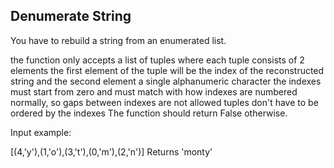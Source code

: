 ## Denumerate String

You have to rebuild a string from an enumerated list.

the function only accepts a list of tuples where each tuple consists of 2 elements the first element of the tuple will
be the index of the reconstructed string and the second element a single alphanumeric character the indexes must start
from zero and must match with how indexes are numbered normally, so gaps between indexes are not allowed tuples don't
have to be ordered by the indexes The function should return False otherwise.

Input example:

[(4,'y'),(1,'o'),(3,'t'),(0,'m'),(2,'n')]
Returns
'monty'
